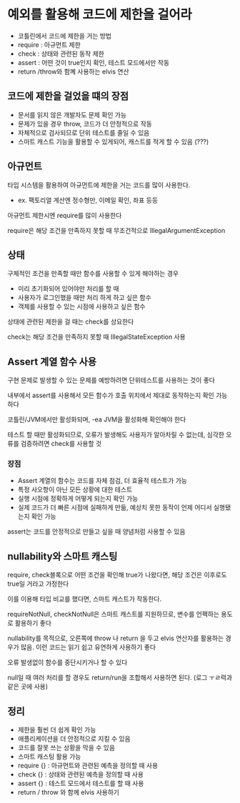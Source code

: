 # 예외를 활용해 코드에 제한을 걸어라

- 코틀린에서 코드에 제한을 거는 방법
- require : 아규먼트 제한
- check : 상태와 관련된 동작 제한
- assert : 어떤 것이 true인지 확인, 테스트 모드에서만 작동
- return /throw와 함꼐 사용하는 elvis 연산

## 코드에 제한을 걸었을 떄의 장점

- 문서를 읽지 않은 개발자도 문제 확인 가능
- 문제가 있을 경우 throw, 코드가 더 안정적으로 작동
- 자체적으로 검사되므로 단위 테스트를 줄일 수 있음
- 스마트 캐스트 기능을 활용할 수 있게되어, 캐스트를 적게 할 수 있음 (???)

## 아규먼트

타입 시스템을 활용하여 아규먼트에 제한을 거는 코드를 많이 사용한다.

- ex. 팩토리얼 계산엔 정수형만, 이메일 확인, 좌표 등등

아규먼트 제한시엔 require를 많이 사용한다

require은 해당 조건을 만족하지 못할 때 무조건적으로 IllegalArgumentException

## 상태

구체적인 조건을 만족할 때만 함수를 사용할 수 있게 해야하는 경우

- 미리 초기화되어 있어야만 처리를 할 때
- 사용자가 로그인했을 때만 처리 하게 하고 싶은 함수
- 객체를 사용할 수 있는 시점에 사용하고 싶은 함수

상태에 관련된 제한을 걸 때는 check를 상요한다

check는 해당 조건을 만족하지 못할 때 IllegalStateException 사용

## Assert 계열 함수 사용

구현 문제로 발생할 수 있는 문제를 예방하려면 단위테스트를 사용하는 것이 좋다

내부에서 assert를 사용해서 모든 함수가 호출 위치에서 제대로 동작하는지 확인 가능하다

코틀린/JVM에서만 활성화되며, -ea JVM을 활성화해 확인해야 한다

테스트 할 때만 활성화되므로, 오류가 발생해도 사용자가 알아차릴 수 없는데, 심각한 오류를 검증하려면 check를 사용할 것

### 장점

- Assert 계열의 함수는 코드를 자체 점검, 더 효율적 테스트가 가능
- 특정 사오항이 아닌 모든 상황에 대한 테스트
- 실행 시점에 정확하게 어떻게 되는지 확인 가능
- 실제 코드가 더 빠른 시점에 실패하게 만듦, 예상치 못한 동작이 언제 어디서 실행됐는지 확인 가능

assert는 코드를 안정적으로 만들고 싶을 때 양념처럼 사용할 수 있음

## nullability와 스마트 캐스팅

require, check블록으로 어떤 조건을 확인해 true가 나왔다면, 해당 조건은 이후로도 true일 거라고 가정한다

이를 이용해 타입 비교를 했다면, 스마트 캐스트가 작동한다.

requireNotNull, checkNotNull은 스마트 캐스트를 지원하므로, 변수를 언팩하는 용도로 활용하기 좋다

nullability를 목적으로, 오른쪽에 throw 나 return 을 두고 elvis 연산자를 활용하는 경우가 많음. 이런 코드는 읽기 쉽고 유연하게 사용하기 좋다

오류 발생없이 함수를 중단시키거나 할 수 있다

null일 때 여러 처리를 할 경우도 return/run을 조합해서 사용하면 된다. (로그 ㅜㄹ력과 같은 곳에 사용)

## 정리

- 제한을 훨씬 더 쉽게 확인 가능
- 애플리케이션을 더 안정적으로 지킬 수 있음
- 코드를 잘못 쓰는 상황을 막을 수 있음
- 스마트 캐스팅 활용 가능
- require {} : 아규먼트와 관련된 예측을 정의할 때 사용
- check {} : 상태와 관련된 예측을 정의할 때 사용
- assert {} : 테스트 모드에서 테스트를 할 때 사용
- return / throw 와 함께 elvis 사용하기
